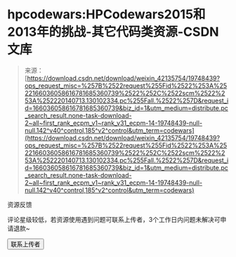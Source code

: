 <!--yml
category: codewars
date: 2022-08-13 11:35:45
-->

# hpcodewars:HPCodewars2015和2013年的挑战-其它代码类资源-CSDN文库

> 来源：[https://download.csdn.net/download/weixin_42135754/19748439?ops_request_misc=%257B%2522request%255Fid%2522%253A%2522166036058616781685360739%2522%252C%2522scm%2522%253A%252220140713.130102334.pc%255Fall.%2522%257D&request_id=166036058616781685360739&biz_id=1&utm_medium=distribute.pc_search_result.none-task-download-2~all~first_rank_ecpm_v1~rank_v31_ecpm-14-19748439-null-null.142^v40^control,185^v2^control&utm_term=codewars](https://download.csdn.net/download/weixin_42135754/19748439?ops_request_misc=%257B%2522request%255Fid%2522%253A%2522166036058616781685360739%2522%252C%2522scm%2522%253A%252220140713.130102334.pc%255Fall.%2522%257D&request_id=166036058616781685360739&biz_id=1&utm_medium=distribute.pc_search_result.none-task-download-2~all~first_rank_ecpm_v1~rank_v31_ecpm-14-19748439-null-null.142^v40^control,185^v2^control&utm_term=codewars)

资源反馈

评论星级较低，若资源使用遇到问题可联系上传者，3个工作日内问题未解决可申请退款~

 <button type="button" class="el-button contact-uploader-btn el-button--default el-button--mini is-round" data-v-4d84422a="">联系上传者</button>